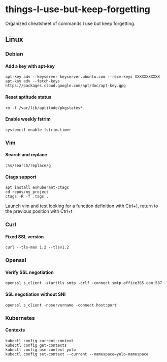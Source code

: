 # things-I-use-but-keep-forgetting
Organized cheatsheet of commands I use but keep forgetting.

## Linux
### Debian
#### Add a key with apt-key
```
apt-key adv --keyserver keyserver.ubuntu.com --recv-keys XXXXXXXXXXX
apt-key adv --fetch-keys https://packages.cloud.google.com/apt/doc/apt-key.gpg
```
#### Reset aptitude status
```
rm -f /var/lib/aptitude/pkgstates*
```
#### Enable weekly fstrim
```
systemctl enable fstrim.timer
```
### Vim
#### Search and replace
```
:%s/search/replace/g 
```
#### Ctags support
```
apt install exhuberant-ctags
cd repos/my_project
ctags -R -f .tags .
```
Launch vim and test looking for a function definition with Ctrl+], return to the previous position with Ctrl+t

### Curl
#### Fixed SSL version
```
curl --tls-max 1.2 --tlsv1.2
```

### Openssl
#### Verify SSL negotiation
```
openssl s_client -starttls smtp -crlf -connect smtp.office365.com:587
```
#### SSL negotiation without SNI
```
openssl s_client -noservername -connect host:port
```
### Kubernetes
#### Contexts
```
kubectl config current-context
kubectl config get-contexts
kubectl config use-context yolo
kubectl config set-context --current --namespace=yolo-namespace
```
